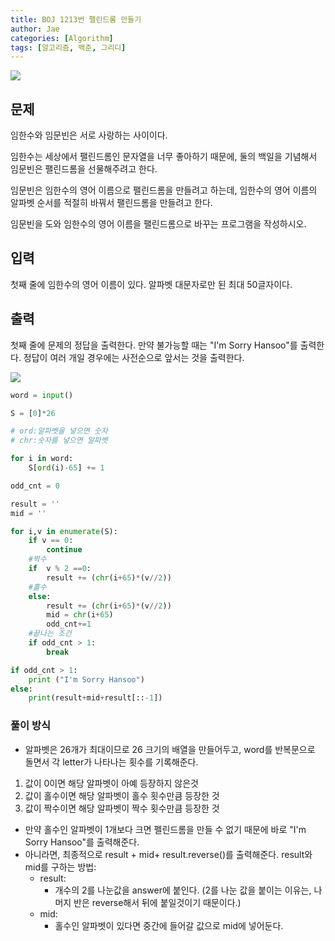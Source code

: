 ```yaml
---
title: BOJ 1213번 팰린드롬 만들기
author: Jae
categories: [Algorithm]
tags: [알고리즘, 백준, 그리디]
---
```


![](https://velog.velcdn.com/images/a87380/post/4fe586c5-374f-4735-a34c-080b667475e3/image.png)

## 문제

임한수와 임문빈은 서로 사랑하는 사이이다.

임한수는 세상에서 팰린드롬인 문자열을 너무 좋아하기 때문에, 둘의 백일을 기념해서 임문빈은 팰린드롬을 선물해주려고 한다.

임문빈은 임한수의 영어 이름으로 팰린드롬을 만들려고 하는데, 임한수의 영어 이름의 알파벳 순서를 적절히 바꿔서 팰린드롬을 만들려고 한다.

임문빈을 도와 임한수의 영어 이름을 팰린드롬으로 바꾸는 프로그램을 작성하시오.

## 입력

첫째 줄에 임한수의 영어 이름이 있다. 알파벳 대문자로만 된 최대 50글자이다.

## 출력

첫째 줄에 문제의 정답을 출력한다. 만약 불가능할 때는 "I'm Sorry Hansoo"를 출력한다. 정답이 여러 개일 경우에는 사전순으로 앞서는 것을 출력한다.

![](https://velog.velcdn.com/images/a87380/post/dbe9066b-d15a-4d88-ad33-fbd0a3aab864/image.png)

```python
word = input()

S = [0]*26

# ord:알파벳을 넣으면 숫자
# chr:숫자를 넣으면 알파벳

for i in word:
    S[ord(i)-65] += 1

odd_cnt = 0

result = ''
mid = ''

for i,v in enumerate(S):
    if v == 0:
        continue
    #짝수
    if  v % 2 ==0:
        result += (chr(i+65)*(v//2))
    #홀수
    else:
        result += (chr(i+65)*(v//2))
        mid = chr(i+65)
        odd_cnt+=1
    #끝나는 조건
    if odd_cnt > 1:
        break

if odd_cnt > 1:
    print ("I'm Sorry Hansoo")
else:
    print(result+mid+result[::-1])
```

### 풀이 방식

- 알파벳은 26개가 최대이므로 26 크기의 배열을 만들어두고, word를 반복문으로 돌면서 각 letter가 나타나는 횟수를 기록해준다.

1. 값이 0이면 해당 알파벳이 아예 등장하지 않은것
2. 값이 홀수이면 해당 알파벳이 홀수 횟수만큼 등장한 것
3. 값이 짝수이면 해당 알파벳이 짝수 횟수만큼 등장한 것

- 만약 홀수인 알파벳이 1개보다 크면 펠린드롬을 만들 수 없기 때문에 바로 "I'm Sorry Hansoo"를 출력해준다.
- 아니라면, 최종적으로 result + mid+ result.reverse()를 출력해준다.
  result와 mid를 구하는 방법:
  - result:
    - 개수의 2를 나눈값을 answer에 붙인다. (2를 나눈 값을 붙이는 이유는, 나머지 반은 reverse해서 뒤에 붙일것이기 때문이다.)
  - mid:
    - 홀수인 알파벳이 있다면 중간에 들어갈 값으로 mid에 넣어둔다.
